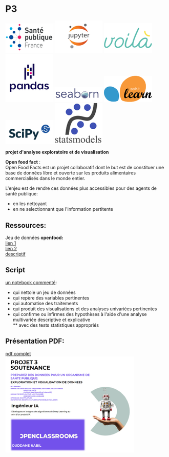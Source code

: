 # P3  
 <img src="https://github.com/bilnab/P3/blob/main/img/sante.png" width="150"> <img src="https://github.com/bilnab/P3/blob/main/img/jup.png" width="150"> <img src="https://github.com/bilnab/P3/blob/main/img/voila.png" width="150">  
 <img src="https://github.com/bilnab/P3/blob/main/img/pandas.png" width="150"> <img src="https://github.com/bilnab/P3/blob/main/img/seaborn.png" width="150"> <img src="https://github.com/bilnab/P3/blob/main/img/sk.png" width="150"> <img src="https://github.com/bilnab/P3/blob/main/img/scipy.png" width="150"> <img src="https://github.com/bilnab/P3/blob/main/img/statsmodel.png" width="150">  
 
 
**projet d'analyse exploratoire et de visualisation**  
  
**Open food fact** :    
Open Food Facts est un projet collaboratif dont le but est de constituer une base de données libre et ouverte sur les produits alimentaires commercialisés dans le monde entier.  

L'enjeu est de rendre ces données plus accessibles pour des agents de santé publique:  
* en les nettoyant  
* en ne selectionnant que l'information pertitente

## Ressources:
Jeu de données **openfood:**  
[lien 1](https://world.openfoodfacts.org/)  
[lien 2](https://s3-eu-west-1.amazonaws.com/static.oc-static.com/prod/courses/files/parcours-data-scientist/P2/fr.openfoodfacts.org.products.csv.zip)   
[descriptif](https://s3-eu-west-1.amazonaws.com/static.oc-static.com/prod/courses/files/AI+Engineer/Project+3+-+Pr%C3%A9parez+des+donn%C3%A9es+pour+un+organisme+de+sant%C3%A9+publique/Open_Food_Facts_data-fields.txt)  

## Script   
[un notebook commenté](https://github.com/bilnab/P3/blob/main/P3%20analyse%20descriptive%20%26%20explicative%20light.ipynb):  
* qui nettoie un jeu de données
* qui repère des variables pertinentes  
* qui automatise des traitements  
* qui produit des visualisations et des analyses univariées pertinentes
* qui confirme ou infirmes des hypothèses à l'aide d'une analyse multivariée descriptive et explicative  
** avec des tests statistiques appropriés  

## Présentation PDF:  
[pdf complet](https://github.com/bilnab/P3/blob/main/P3.pdf)  
<img src="https://github.com/bilnab/P3/blob/main/img/p3%20pres.png" height="300">
